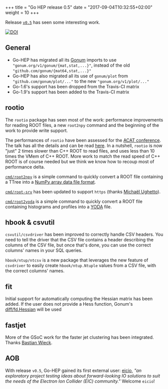 +++
title = "Go HEP release 0.5"
date = "2017-09-04T10:32:55+02:00"
weight = 10
+++

Release [`v0.5`](https://github.com/go-hep/hep/tree/v0.5) has seen some interesting work.

[![DOI](https://zenodo.org/badge/DOI/10.5281/zenodo.884416.svg)](https://doi.org/10.5281/zenodo.884416)

## General

- Go-HEP has migrated all its [Gonum](https://gonum.org) imports to use `"gonum.org/v1/gonum/{mat,stat,...}"`, instead of the old `"github.com/gonum/{mat64,stat,...}"`
- Go-HEP has also migrated all its use of `gonum/plot` from `"github.com/gonum/plot/..."` to the new `"gonum.org/v1/plot/..."`
- Go-1.6's support has been dropped from the Travis-CI matrix
- Go-1.9's support has been added to the Travis-CI matrix

## rootio

The `rootio` package has seen most of the work: performance improvements for reading ROOT files, a new `root2npy` command and the beginning of the work to provide write support.

The performances of `rootio` have been assessed for the [ACAT conference](https://indico.cern.ch/event/567550/).
The talk has all the details and can be read [here](https://talks.godoc.org/github.com/go-hep/talks/2017/2017-08-24-go-hep-acat/talk.slide).
In a nutshell, `rootio` is now "just" 2 times slower than C++ ROOT to read files, and uses less than 10 times the VMem of C++ ROOT.
More work to match the read speed of C++ ROOT is of course needed but we think we know how to recoup most of performance delta.

[`cmd/root2npy`](https://go-hep.org/x/hep/cmd/root2npy) is a simple command to quickly convert a ROOT file containing a TTree into a [NumPy array data file format](https://docs.scipy.org/doc/numpy/neps/npy-format.html).

[`cmd/root-srv`](https://go-hep.org/x/hep/rootio/cmd/root-srv) has been updated to support `https` (thanks [Michaël Ughetto](https://github.com/mughetto)).

[`cmd/root2yoda`](https://go-hep.org/x/hep/cmd/root2yoda) is a simple command to quickly convert a ROOT file containing histograms and profiles into a [YODA](https://yoda.hepforge.org/) file.

## hbook & csvutil

`csvutil/csvdriver` has been improved to correctly handle CSV headers.
You need to tell the driver that the CSV file contains a header describing the columns of the CSV file, but once that's done, you can use the correct columns' names in your SQL queries.

`hbook/ntup/ntcsv` is a new package that leverages the new feature of `csvdriver` to easily create `hbook/ntup.Ntuple` values from a CSV file, with the correct columns' names.

## fit

Initial support for automatically computing the Hessian matrix has been added.
If the user does not provide a Hess function, Gonum's [diff/fd.Hessian](https://pkg.go.dev/gonum.org/v1/gonum/diff/fd#Hessian) will be used

## fastjet

More of the GSoC work for the faster jet clustering has been integrated.
Thanks [Bastian Wieck](https://github.com/Bastiantheone).

## AOB

With release `v0.5`, Go-HEP gained its first external user: [eicio](https://github.com/decibelCooper/eicio), _"an exploratory project testing ideas about forward-looking IO solutions to suit the needs of the Electron Ion Collider (EIC) community."_
Welcome `eicio`!
